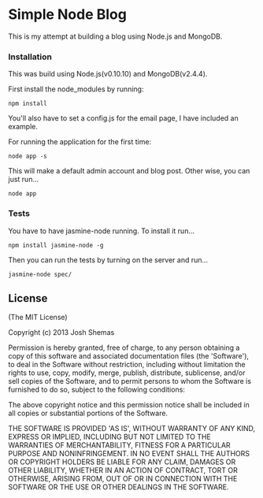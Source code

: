 Simple Node Blog
=======

This is my attempt at building a blog using Node.js and MongoDB.

### Installation
This was build using Node.js(v0.10.10) and MongoDB(v2.4.4).

First install the node_modules by running:
```
npm install
```
You'll also have to set a config.js for the email page, I have included an example.

For running the application for the first time:
```
node app -s
```
This will make a default admin account and blog post. Other wise, you can just run...
```
node app
```

### Tests
You have to have jasmine-node running. To install it run...
```
npm install jasmine-node -g
```
Then you can run the tests by turning on the server and run...
```
jasmine-node spec/
```

## License

(The MIT License)

Copyright (c) 2013 Josh Shemas

Permission is hereby granted, free of charge, to any person obtaining
a copy of this software and associated documentation files (the
'Software'), to deal in the Software without restriction, including
without limitation the rights to use, copy, modify, merge, publish,
distribute, sublicense, and/or sell copies of the Software, and to
permit persons to whom the Software is furnished to do so, subject to
the following conditions:

The above copyright notice and this permission notice shall be
included in all copies or substantial portions of the Software.

THE SOFTWARE IS PROVIDED 'AS IS', WITHOUT WARRANTY OF ANY KIND,
EXPRESS OR IMPLIED, INCLUDING BUT NOT LIMITED TO THE WARRANTIES OF
MERCHANTABILITY, FITNESS FOR A PARTICULAR PURPOSE AND NONINFRINGEMENT.
IN NO EVENT SHALL THE AUTHORS OR COPYRIGHT HOLDERS BE LIABLE FOR ANY
CLAIM, DAMAGES OR OTHER LIABILITY, WHETHER IN AN ACTION OF CONTRACT,
TORT OR OTHERWISE, ARISING FROM, OUT OF OR IN CONNECTION WITH THE
SOFTWARE OR THE USE OR OTHER DEALINGS IN THE SOFTWARE.
